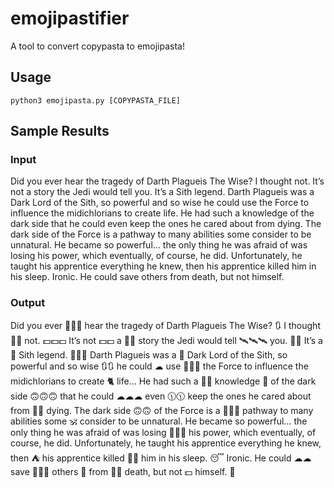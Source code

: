 # emojipastifier
A tool to convert copypasta to emojipasta!

## Usage
`python3 emojipasta.py [COPYPASTA_FILE]`

## Sample Results
### Input
Did you ever hear the tragedy of Darth Plagueis The Wise? I thought not.  It’s not a story the Jedi would tell you. It’s a Sith legend. Darth Plagueis was a Dark Lord of the Sith, so powerful and so wise he could use the Force to influence the midichlorians to create life. He had such a knowledge of the dark side that he could even keep the ones he cared about from dying. The dark side of the Force is a pathway to many abilities some consider to be unnatural. He became so powerful… the only thing he was afraid of was losing his power, which eventually, of course, he did. Unfortunately, he taught his apprentice everything he knew, then his apprentice killed him in his sleep. Ironic. He could save others from death, but not himself.
### Output
Did you ever 🧃🧃🧃 hear the tragedy of Darth Plagueis The Wise? 🔃 I thought 💭💭 not. 💵💵💵 It’s not 💵💵 a 🏧🏧 story the Jedi would tell 🛰🛰🛰 you. 🤟🤟 It’s a 🏧 Sith legend. 🦵🦵🦵 Darth Plagueis was a 🏧 Dark Lord of the Sith, so powerful and so wise 🔃🔃 he could ☁ use 🎠🎠🎠 the Force to influence the midichlorians to create 🐈 life… He had such a 🏧🏧 knowledge 🦉 of the dark side 🙃🙃🙃 that he could ☁☁☁ even 🕦🕦 keep the ones he cared about from 😤😤 dying. The dark side 🙃🙃 of the Force is a 🏧🏧🏧 pathway to many abilities some 🕉 consider to be unnatural. He became so powerful… the only thing he was afraid of was losing 📕📕📕 his power, which eventually, of course, he did. Unfortunately, he taught his apprentice everything he knew, then ⛺ his apprentice killed 💊💊 him in his sleep. 😴 Ironic. He could ☁☁ save 🍶🍶🍶 others 🦦 from 😤😤 death, but not 💵 himself. 🧝
